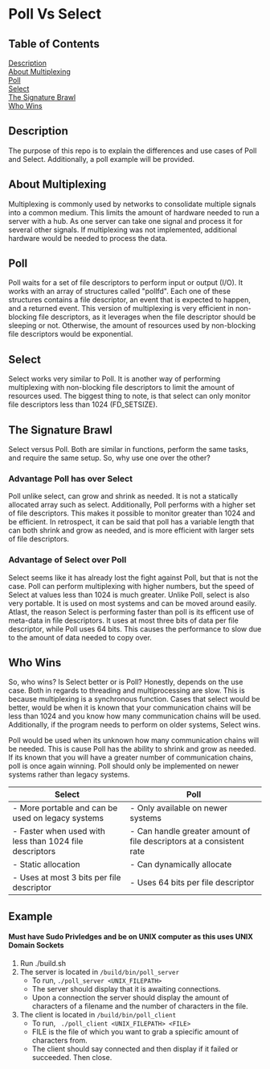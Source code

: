 # Poll Vs Select

## Table of Contents
[Description](#description)<br>
[About Multiplexing](#about-multiplexing)<br>
[Poll](#poll)<br>
[Select](#select)<br>
[The Signature Brawl](#the-signature-brawl)<br>
[Who Wins](#who-wins)

## Description
The purpose of this repo is to explain the differences and use cases of Poll and Select. Additionally, a poll example will be provided.

## About Multiplexing
Multiplexing is commonly used by networks to consolidate multiple signals into a common medium. This limits the amount of hardware needed to run a server with a hub. As one server can take one signal and process it for several other signals. If multiplexing was not implemented, additional hardware would be needed to process the data.

## Poll
Poll waits for a set of file descriptors to perform input or output (I/O). It works with an array of structures called "pollfd". Each one of these structures contains a file descriptor, an event that is expected to happen, and a returned event.
This version of multiplexing is very efficient in non-blocking file descriptors, as it leverages when the file descriptor should be sleeping or not. Otherwise, the amount of resources used by non-blocking file descriptors would be exponential.

## Select
Select works very similar to Poll. It is another way of performing multiplexing with non-blocking file descriptors to limit the amount of resources used. The biggest thing to note, is that select can only monitor file descriptors less than 1024 (FD_SETSIZE).

## The Signature Brawl
Select versus Poll. Both are similar in functions, perform the same tasks, and require the same setup. So, why use one over the other?

### Advantage Poll has over Select
Poll unlike select, can grow and shrink as needed. It is not a statically allocated array such as select. Additionally, Poll performs with a higher set of file descriptors. This makes it possible to monitor greater than 1024 and be efficient. In retrospect, it can be said that poll has a variable length that can both shrink and grow as needed, and is more efficient with larger sets of file descriptors.

### Advantage of Select over Poll
Select seems like it has already lost the fight against Poll, but that is not the case. Poll can perform multiplexing with higher numbers, but the speed of Select at values less than 1024 is much greater. Unlike Poll, select is also very portable. It is used on most systems and can be moved around easily. Atlast, the reason Select is performing faster than poll is its efficent use of meta-data in file descriptors. It uses at most three bits of data per file descriptor, while Poll uses 64 bits. This causes the performance to slow due to the amount of data needed to copy over.

## Who Wins
So, who wins? Is Select better or is Poll? Honestly, depends on the use case. Both in regards to threading and multiprocessing are slow. This is because multiplexing is a synchronous function. Cases that select would be better, would be when it is known that your communication chains will be less than 1024 and you know how many communication chains will be used. Additionally, if the program needs to perform on older systems, Select wins.

Poll would be used when its unknown how many communication chains will be needed. This is cause Poll has the ability to shrink and grow as needed. If its known that you will have a greater number of communication chains, poll is once again winning. Poll should only be implemented on newer systems rather than legacy systems.

|            Select                 |             Poll                  |
|-----------------------------------|-----------------------------------|
| - More portable and can be used on legacy systems | - Only available on newer systems |
| - Faster when used with less than 1024 file descriptors | - Can handle greater amount of file descriptors at a consistent rate|
| - Static allocation | - Can dynamically allocate |
| - Uses at most 3 bits per file descriptor | - Uses 64 bits per file descriptor|

## Example
#### Must have Sudo Privledges and be on UNIX computer as this uses UNIX Domain Sockets
<ol>
  <li> Run ./build.sh
  <li> The server is located in <code>/build/bin/poll_server</code>
      <ul>
        <li> To run, <code>./poll_server &ltUNIX_FILEPATH&gt</code>
        <li> The server should display that it is awaiting connections.
        <li> Upon a connection the server should display the amount of characters of a filename and the number of characters in the file.
       </ul>
  <li> The client is located in <code>/build/bin/poll_client</code>
    <ul>
      <li> To run, <code> ./poll_client &ltUNIX_FILEPATH&gt &ltFILE&gt </code>
      <li> FILE is the file of which you want to grab a spiecific amount of characters from.
      <li> The client should say connected and then display if it failed or succeeded. Then close.
    </ul>
</ol>
      
